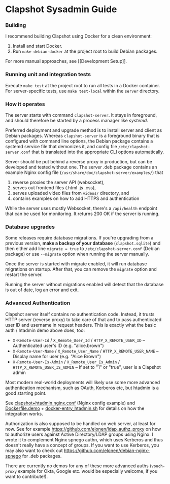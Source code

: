 # Clapshot Sysadmin Guide

### Building

I recommend building Clapshot using Docker for a clean environment:

1. Install and start Docker.
2. Run `make debian-docker` at the project root to build Debian packages.

For more manual approaches, see [[Development Setup]].

### Running unit and integration tests

Execute `make test` at the project root to run all tests in a Docker container. For server-specific tests, use `make test-local` within the `server` directory.

### How it operates

The server starts with command `clapshot-server`. It stays in foreground, and should therefore be started by a process manager like *systemd*.

Preferred deployment and upgrade method is to install server and client as Debian packages. Whereas `clapshot-server` is a foreground binary that is configured with command line options,
the Debian package contains a systemd service file that demonizes it, and config file `/etc/clapshot-server.conf` that is translated into the appropriate CLI options automatically.

Server should be put behind a reverse proxy in production, but
can be developed and tested without one. The server .deb package contains an example Nginx config file (`/usr/share/doc/clapshot-server/examples/`) that

 1. reverse proxies the server API (websocket),
 2. serves out frontend files (.html .js .css),
 3. serves uploaded video files from `videos/` directory, and
 4. contains examples on how to add HTTPS and authentication

While the server uses mostly Websocket, there's a `/api/health` endpoint that can be used for monitoring. It returns 200 OK if the server is running.

### Database upgrades

Some releases require database migrations. If you're upgrading from a previous version, **make a backup of your database** (`clapshot.sqlite`) and then either add line `migrate = true` to `/etc/clapshot-server.conf` (Debian package) or use `--migrate` option when running the server manually.

Once the server is started with migrate enabled, it will run database migrations on startup. After that, you can remove the `migrate` option and restart the server.

Running the server without migrations enabled will detect that the database is out of date, log an error and exit.

### Advanced Authentication

Clapshot server itself contains no authentication code. Instead, it trusts
HTTP server (reverse proxy) to take care of that and to pass authenticated user ID
and username in request headers. This is exactly what the basic auth / htadmin demo
above does, too:

 - `X-Remote-User-Id` / `X_Remote_User_Id` / `HTTP_X_REMOTE_USER_ID` – Authenticated user's ID (e.g. "alice.brown")
 - `X-Remote-User-Name` / `X_Remote_User_Name` / `HTTP_X_REMOTE_USER_NAME` – Display name for user (e.g. "Alice Brown")
 - `X-Remote-User-Is-Admin` / `X_Remote_User_Is_Admin` / `HTTP_X_REMOTE_USER_IS_ADMIN` – If set to "1" or "true", user is a Clapshot admin

Most modern real-world deployments will likely use some more advanced authentication mechanism, such as OAuth, Kerberos etc, but htadmin is a good starting point.

See [clapshot+htadmin.nginx.conf](client/debian/additional_files/clapshot+htadmin.nginx.conf) (Nginx config example) and [Dockerfile.demo](Dockerfile.demo) +
[docker-entry_htadmin.sh](test/docker-entry_htadmin.sh) for details on how the integration works.

Authorization is also supposed to be handled on web server, at least for now.
See for example https://github.com/elonen/ldap_authz_proxy on how to authorize users against Active Directory/LDAP groups using Nginx. I wrote it to complement Nginx spnego authn, which uses Kerberos and thus doesn't really have a concept of groups.
If you want to use Kerberos, you may also want to check out https://github.com/elonen/debian-nginx-spnego
for .deb packages.

There are currently no demos for any of these more advanced auths (`vouch-proxy` example for Okta, Google etc. would be especially welcome, if you want to contribute!).
